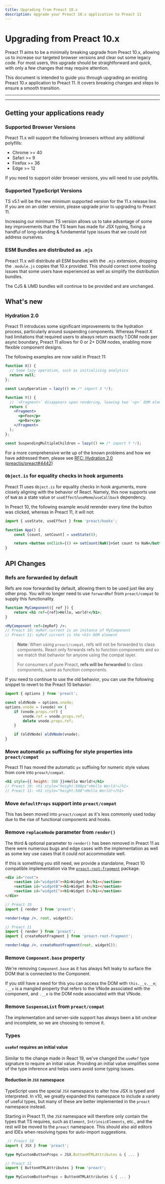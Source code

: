 ```yaml
---
title: Upgrading from Preact 10.x
description: Upgrade your Preact 10.x application to Preact 11
---
```


# Upgrading from Preact 10.x

Preact 11 aims to be a minimally breaking upgrade from Preact 10.x, allowing us to increase our targeted browser versions and clear out some legacy code. For most users, this upgrade should be straightforward and quick, with only a few changes that may require attention.

This document is intended to guide you through upgrading an existing Preact 10.x application to Preact 11. It covers breaking changes and steps to ensure a smooth transition.

---

<toc></toc>

---

## Getting your applications ready

### Supported Browser Versions

Preact 11.x will support the following browsers without any additional polyfills:

- Chrome >= 40
- Safari >= 9
- Firefox >= 36
- Edge >= 12

If you need to support older browser versions, you will need to use polyfills.

### Supported TypeScript Versions

TS v5.1 will be the new minimum supported version for the 11.x release line. If you are on an older version, please upgrade prior to upgrading to Preact 11.

Increasing our minimum TS version allows us to take advantage of some key improvements that the TS team has made for JSX typing, fixing a handful of long-standing & fundamental type issues that we could not address ourselves.

### ESM Bundles are distributed as `.mjs`

Preact 11.x will distribute all ESM bundles with the `.mjs` extension, dropping the `.module.js` copies that 10.x provided. This should correct some tooling issues that some users have experienced as well as simplify the distribution bundles.

The CJS & UMD bundles will continue to be provided and are unchanged.

## What's new

### Hydration 2.0

Preact 11 introduces some significant improvements to the hydration process, particularly around suspending components. Whereas Preact X had limitations that required users to always return exactly 1 DOM node per async boundary, Preact 11 allows for 0 or 2+ DOM nodes, enabling more flexible component designs.

The following examples are now valid in Preact 11:

```jsx
function X() {
  // Some lazy operation, such as initializing analytics
  return null;
};

const LazyOperation = lazy(() => /* import X */);
```

```jsx
function Y() {
  // `<Fragment>` disappears upon rendering, leaving two `<p>` DOM elements
  return (
    <Fragment>
      <p>Foo</p>
      <p>Bar</p>
    </Fragment>
  );
};

const SuspendingMultipleChildren = lazy(() => /* import Y */);
```

For a more comprehensive write up of the known problems and how we have addressed them, please see [RFC: Hydration 2.0 (preactjs/preact#4442)](https://github.com/preactjs/preact/issues/4442)

### `Object.is` for equality checks in hook arguments

Preact 11 uses `Object.is` for equality checks in hook arguments, more closely aligning with the behavior of React. Namely, this now supports use of `NaN` as a state value or `useEffect`/`useMemo`/`useCallback` dependency.

In Preact 10, the following example would rerender every time the button was clicked, whereas in Preact 11, it will not:

```jsx
import { useState, useEffect } from 'preact/hooks';

function App() {
	const [count, setCount] = useState(0);

	return <button onClick={() => setCount(NaN)}>Set count to NaN</button>;
}
```

## API Changes

### Refs are forwarded by default

Refs are now forwarded by default, allowing them to be used just like any other prop. You will no longer need to use `forwardRef` from `preact/compat` to supply this functionality.

```jsx
function MyComponent({ ref }) {
	return <h1 ref={ref}>Hello, world!</h1>;
}

<MyComponent ref={myRef} />;
// Preact 10: myRef.current is an instance of MyComponent
// Preact 11: myRef.current is the <h1> DOM element
```

> **Note**: When using `preact/compat`, refs will not be forwarded to class components. React only forwards refs to function components and so we match that behavior for anyone using the compat layer.
>
> For consumers of pure Preact, **refs will be forwarded** to class components, same as function components.

If you need to continue to use the old behavior, you can use the following snippet to revert to the Preact 10 behavior:

```js
import { options } from 'preact';

const oldVNode = options.vnode;
options.vnode = (vnode) => {
    if (vnode.props.ref) {
        vnode.ref = vnode.props.ref;
        delete vnode.props.ref;
    }

	if (oldVNode) oldVNode(vnode);
}
```

### Move automatic `px` suffixing for style properties into `preact/compat`

Preact 11 has moved the automatic `px` suffixing for numeric style values from core into `preact/compat`.

```jsx
<h1 style={{ height: 500 }}>Hello World!</h1>
// Preact 10: <h1 style="height:500px">Hello World!</h1>
// Preact 11: <h1 style="height:500">Hello World!</h1>
```

### Move `defaultProps` support into `preact/compat`

This has been moved into `preact/compat` as it's less commonly used today due to the rise of functional components and hooks.

### Remove `replaceNode` parameter from `render()`

The third & optional parameter to `render()` has been removed in Preact 11 as there were numerous bugs and edge cases with the implementation as well as some key use cases that it could not accommodate well.

If this is something you still need, we provide a standalone, Preact 10 compatible implementation via the [`preact-root-fragment`](https://github.com/preactjs/preact-root-fragment) package.

```html
<div id="root">
	<section id="widgetA"><h1>Widget A</h1></section>
	<section id="widgetB"><h1>Widget B</h1></section>
	<section id="widgetC"><h1>Widget C</h1></section>
</div>
```

```jsx
// Preact 10
import { render } from 'preact';

render(<App />, root, widgetC);

// Preact 11
import { render } from 'preact';
import { createRootFragment } from 'preact-root-fragment';

render(<App />, createRootFragment(root, widgetC));
```

### Remove `Component.base` property

We're removing `Component.base` as it has always felt leaky to surface the DOM that is connected to the Component.

If you still have a need for this you can access the DOM with `this.__v.__e`; `.__v` is a mangled property that refers to the VNode associated with the component, and `.__e` is the DOM node associated with that VNode.

### Remove `SuspenseList` from `preact/compat`

The implementation and server-side support has always been a bit unclear and incomplete, so we are choosing to remove it.

### Types

#### `useRef` requires an initial value

Similar to the change made in React 19, we've changed the `useRef` type signature to require an initial value. Providing an initial value simplifies some of the type inference and helps users avoid some typing issues.

#### Reduction in `JSX` namespace

TypeScript uses the special `JSX` namespace to alter how JSX is typed and interpreted. In v10, we greatly expanded this namespace to include a variety of useful types, but many of these are better implemented in the `preact` namespace instead.

Starting in Preact 11, the `JSX` namespace will therefore only contain the types that TS requires, such as `Element`, `IntrinsicElements`, etc., and the rest will be moved to the `preact` namespace. This should also aid editors and IDEs when resolving types for auto-import suggestions.

```ts
 // Preact 10
import { JSX } from 'preact';

type MyCustomButtonProps = JSX.ButtonHTMLAttributes & { ... }

// Preact 11
import { ButtonHTMLAttributes } from 'preact';

type MyCustomButtonProps = ButtonHTMLAttributes & { ... }
```
